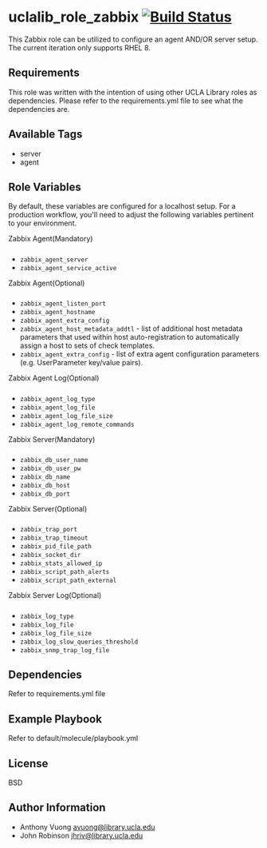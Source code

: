 uclalib_role_zabbix [![Build Status](https://travis-ci.com/UCLALibrary/uclalib_role_zabbix.svg?branch=master)](https://travis-ci.com/UCLALibrary/uclalib_role_elasticsearch)
=========

This Zabbix role can be utilized to configure an agent AND/OR server setup. The
current iteration only supports RHEL 8.

Requirements
------------

This role was written with the intention of using other UCLA Library roles as dependencies. Please refer to the requirements.yml file to see what the dependencies are.

Available Tags
--------------

- server
- agent

Role Variables
--------------
By default, these variables are configured for a localhost setup. For a production workflow, you'll need to adjust the following variables pertinent to your environment.

Zabbix Agent(Mandatory)
#####
* `zabbix_agent_server`
* `zabbix_agent_service_active`

Zabbix Agent(Optional)
#####
* `zabbix_agent_listen_port`
* `zabbix_agent_hostname`
* `zabbix_agent_extra_config`
* `zabbix_agent_host_metadata_addtl` - list of additional host metadata parameters that used within host auto-registration to automatically assign a host to sets of check templates.
* `zabbix_agent_extra_config` - list of extra agent configuration parameters (e.g. UserParameter key/value pairs).

Zabbix Agent Log(Optional)
#####
* `zabbix_agent_log_type`
* `zabbix_agent_log_file`
* `zabbix_agent_log_file_size`
* `zabbix_agent_log_remote_commands`

Zabbix Server(Mandatory)
#####
* `zabbix_db_user_name`
* `zabbix_db_user_pw`
* `zabbix_db_name`
* `zabbix_db_host`
* `zabbix_db_port`

Zabbix Server(Optional)
#####
* `zabbix_trap_port`
* `zabbix_trap_timeout`
* `zabbix_pid_file_path`
* `zabbix_socket_dir`
* `zabbix_stats_allowed_ip`
* `zabbix_script_path_alerts`
* `zabbix_script_path_external`

Zabbix Server Log(Optional)
#####
* `zabbix_log_type`
* `zabbix_log_file`
* `zabbix_log_file_size`
* `zabbix_log_slow_queries_threshold`
* `zabbix_snmp_trap_log_file`

Dependencies
------------

Refer to requirements.yml file

Example Playbook
----------------

Refer to default/molecule/playbook.yml

License
-------

BSD

Author Information
------------------

- Anthony Vuong <avuong@library.ucla.edu>
- John Robinson <jhriv@library.ucla.edu>
